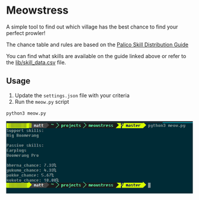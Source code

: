 Meowstress
==========

A simple tool to find out which village has the best chance to find your
perfect prowler!

The chance table and rules are based on the [Palico Skill Distribution Guide][1]

You can find what skills are available on the guide linked above or refer to the
[lib/skill_data.csv][2] file.


## Usage

1) Update the `settings.json` file with your criteria  
2) Run the `meow.py` script  

```
python3 meow.py
```


![usage](screenshot.png "Usage")


[1]: https://www.reddit.com/r/MonsterHunter/comments/4tfy86/palico_skill_distribution_guide_how_palico_skill/
[2]: https://github.com/cr8ivecodesmith/meowstress/blob/master/lib/skill_data.csv
